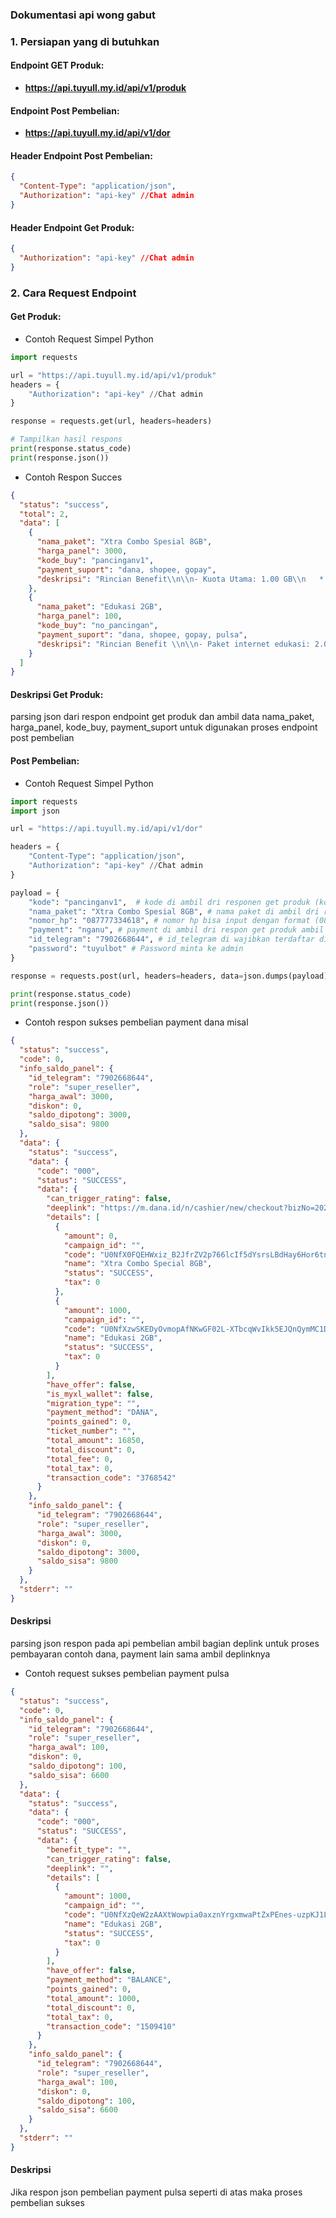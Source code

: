 ###        Dokumentasi api wong gabut

### **1. Persiapan yang di butuhkan**

#### Endpoint GET Produk:
  - **https://api.tuyull.my.id/api/v1/produk**

#### Endpoint Post Pembelian:
  - **https://api.tuyull.my.id/api/v1/dor**

#### Header Endpoint Post Pembelian:
```json
{
  "Content-Type": "application/json",
  "Authorization": "api-key" //Chat admin
}
```

#### Header Endpoint Get Produk:
```json
{
  "Authorization": "api-key" //Chat admin
}
```

### **2. Cara Request Endpoint**

#### Get Produk:

 - Contoh Request Simpel Python
```python
import requests

url = "https://api.tuyull.my.id/api/v1/produk"
headers = {
    "Authorization": "api-key" //Chat admin
}

response = requests.get(url, headers=headers)

# Tampilkan hasil respons
print(response.status_code)
print(response.json())
```

 - Contoh Respon Succes
```json
{
  "status": "success",
  "total": 2,
  "data": [
    {
      "nama_paket": "Xtra Combo Spesial 8GB",
      "harga_panel": 3000,
      "kode_buy": "pancinganv1",
      "payment_suport": "dana, shopee, gopay",
      "deskripsi": "Rincian Benefit\\n\\n- Kuota Utama: 1.00 GB\\n   * 00:00 - 24:00\\n- YouTube: 1.00 GB\\n- Kuota Area Semua Jaringan: 5.00 GB\\n   * 00:00 - 24:00\\n- Kuota Youtube: 1.00 GB\\n- Telp ke Semua Operator: 300 detik\\n   * 00:00-24:00\\n   * Expired: 30 Hari"
    },
    {
      "nama_paket": "Edukasi 2GB",
      "harga_panel": 100,
      "kode_buy": "no_pancingan",
      "payment_suport": "dana, shopee, gopay, pulsa",
      "deskripsi": "Rincian Benefit \\n\\n- Paket internet edukasi: 2.00 GB\\n   * 00:00-24:00\\n   * Expired: 1 Hari"
    }
  ]
}
```
#### Deskripsi Get Produk:
parsing json dari respon endpoint get produk dan ambil data nama_paket, harga_panel, kode_buy, payment_suport untuk digunakan proses endpoint post pembelian


#### Post Pembelian:

 - Contoh Request Simpel Python
```python
import requests
import json

url = "https://api.tuyull.my.id/api/v1/dor"

headers = {
    "Content-Type": "application/json",
    "Authorization": "api-key" //Chat admin
}

payload = {
    "kode": "pancinganv1",  # kode di ambil dri responen get produk (kode_buy)
    "nama_paket": "Xtra Combo Spesial 8GB", # nama paket di ambil dri respon get produk (nama_paket)
    "nomor_hp": "087777334618", # nomor hp bisa input dengan format (08 / 628)
    "payment": "nganu", # payment di ambil dri respon get produk ambil salah satu contoh: dana/pulsa atau yang lain 
    "id_telegram": "7902668644", # id_telegram di wajibkan terdaftar di bot dan ada saldonya:v
    "password": "tuyulbot" # Password minta ke admin 
}

response = requests.post(url, headers=headers, data=json.dumps(payload))

print(response.status_code)
print(response.json())
```

 - Contoh respon sukses pembelian payment dana misal
```json
{
  "status": "success",
  "code": 0,
  "info_saldo_panel": {
    "id_telegram": "7902668644",
    "role": "super_reseller",
    "harga_awal": 3000,
    "diskon": 0,
    "saldo_dipotong": 3000,
    "saldo_sisa": 9800
  },
  "data": {
    "status": "success",
    "data": {
      "code": "000",
      "status": "SUCCESS",
      "data": {
        "can_trigger_rating": false,
        "deeplink": "https://m.dana.id/n/cashier/new/checkout?bizNo=20250413111212800110166281146645811&timestamp=1744481226887&originSourcePlatform=IPG&mid=216620000035833566172&did=216650000204712460170&sid=216660000204589345173&sign=bqKvAWshQtsojimCWpR1PznxE1%2BtSOT9Sqw9NvjDCC55vrP%2FzL9HOWtYqL1sbBsahItFcGKEw2%2Fy2mFmNO8oQxqwf4icTSJZSGft4dA73bHK%2FuG1HDIpYiiiBgK4sd6z9MoO6IGyMEkuF0TnoswyJHiqPpUkpUoQldnOvQd%2BtyGmuzdyRyC6Z9RbTMz3OxEOjFsp1qX879yapmyNL6iiP1Bpy5mhcr3SwuVGtXUChTwEpqJaOB6Bd3AOHplrT5jW755P2ru1hKMyheUJfAKGVWP1s015h4CJNyBpCxh5Zlk6FNT9OVk9b4tE1BeU2QD2FEoV%2FD%2FnMwTuLXOps4nWQQ%3D%3D&forceToH5=false",
        "details": [
          {
            "amount": 0,
            "campaign_id": "",
            "code": "U0NfX0FQEHWxiz_B2JfrZV2p766lcIf5dYsrsLBdHay6Hor6tnEMIPcQCIbpjG3RC1Mh4ySwj9RbGBBxWT-MEtg",
            "name": "Xtra Combo Special 8GB",
            "status": "SUCCESS",
            "tax": 0
          },
          {
            "amount": 1000,
            "campaign_id": "",
            "code": "U0NfXzwSKEDyOvmopAfNKwGF02L-XTbcqWvIkk5EJQnQymMC1DOfpFp5P0KMWst1U7A52gGVHV2XcLwZzFl3QIE",
            "name": "Edukasi 2GB",
            "status": "SUCCESS",
            "tax": 0
          }
        ],
        "have_offer": false,
        "is_myxl_wallet": false,
        "migration_type": "",
        "payment_method": "DANA",
        "points_gained": 0,
        "ticket_number": "",
        "total_amount": 16850,
        "total_discount": 0,
        "total_fee": 0,
        "total_tax": 0,
        "transaction_code": "3768542"
      }
    },
    "info_saldo_panel": {
      "id_telegram": "7902668644",
      "role": "super_reseller",
      "harga_awal": 3000,
      "diskon": 0,
      "saldo_dipotong": 3000,
      "saldo_sisa": 9800
    }
  },
  "stderr": ""
}
```

#### Deskripsi
parsing json respon pada api pembelian ambil bagian deplink untuk proses pembayaran contoh dana, payment lain sama ambil deplinknya 

 - Contoh request sukses pembelian payment pulsa
```json
{
  "status": "success",
  "code": 0,
  "info_saldo_panel": {
    "id_telegram": "7902668644",
    "role": "super_reseller",
    "harga_awal": 100,
    "diskon": 0,
    "saldo_dipotong": 100,
    "saldo_sisa": 6600
  },
  "data": {
    "status": "success",
    "data": {
      "code": "000",
      "status": "SUCCESS",
      "data": {
        "benefit_type": "",
        "can_trigger_rating": false,
        "deeplink": "",
        "details": [
          {
            "amount": 1000,
            "campaign_id": "",
            "code": "U0NfXzQeW2zAAXtWowpia0axznYrgxmwaPtZxPEnes-uzpKJ1LkoqvpFRH_5mwUOvsrM2b1Qgq4iq1rUBbm1q44",
            "name": "Edukasi 2GB",
            "status": "SUCCESS",
            "tax": 0
          }
        ],
        "have_offer": false,
        "payment_method": "BALANCE",
        "points_gained": 0,
        "total_amount": 1000,
        "total_discount": 0,
        "total_tax": 0,
        "transaction_code": "1509410"
      }
    },
    "info_saldo_panel": {
      "id_telegram": "7902668644",
      "role": "super_reseller",
      "harga_awal": 100,
      "diskon": 0,
      "saldo_dipotong": 100,
      "saldo_sisa": 6600
    }
  },
  "stderr": ""
}
```

#### Deskripsi
Jika respon json pembelian payment pulsa seperti di atas maka proses pembelian sukses